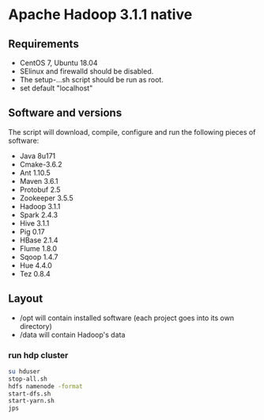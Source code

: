 # Apache Hadoop 3.1.1 native


## Requirements

- CentOS 7, Ubuntu 18.04
- SElinux and firewalld should be disabled.
- The setup-...sh script should be run as root.
- set default "localhost"


## Software and versions

The script will download, compile, configure and run the following pieces of software:

- Java 8u171
- Cmake-3.6.2
- Ant 1.10.5
- Maven 3.6.1
- Protobuf 2.5
- Zookeeper 3.5.5
- Hadoop 3.1.1
- Spark 2.4.3
- Hive 3.1.1
- Pig 0.17
- HBase 2.1.4
- Flume 1.8.0
- Sqoop 1.4.7
- Hue 4.4.0
- Tez 0.8.4

## Layout

- /opt will contain installed software (each project goes into its own directory)
- /data will contain Hadoop's data

### run hdp cluster

```sh
su hduser
stop-all.sh
hdfs namenode -format
start-dfs.sh
start-yarn.sh 
jps

```
